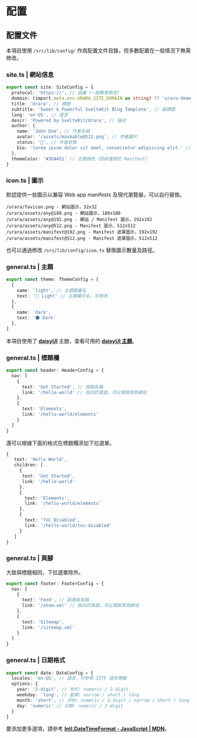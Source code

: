 # 配置

## 配置文件

本項目使用 `/src/lib/config/` 作爲配置文件目錄，但多數配置在一般情況下無需修改。

### site.ts | 網站信息

```ts
export const site: SiteConfig = {
  protocol: 'https://', // 協議（一般無需更改）
  domain: (import.meta.env.URARA_SITE_DOMAIN as string) ?? 'urara-demo.netlify.app', // 域名
  title: 'Urara', // 標題
  subtitle: 'Sweet & Powerful SvelteKit Blog Template', // 副標題
  lang: 'en-US', // 語言
  descr: 'Powered by SvelteKit/Urara', // 描述
  author: {
    name: 'John Doe', // 作者名稱
    avatar: '/assets/maskable@512.png', // 作者圖片
    status: '🌸', // 作者狀態
    bio: 'lorem ipsum dolor sit amet, consectetur adipiscing elit.' // 作者描述
  },
  themeColor: '#3D4451' // 主題顔色（目前僅用於 Manifest）
}
```

### icon.ts | 圖示

默認提供一些圖示以兼容 Web app manifests 及現代瀏覽器，可以自行替換。

```
/urara/favicon.png - 網站圖示，32x32
/urara/assets/any@180.png - 網站圖示，180x180
/urara/assets/any@192.png - 網站 / Manifest 圖示，192x192
/urara/assets/any@512.png - Manifest 圖示，512x512
/urara/assets/manifest@192.png - Manifest 遮罩圖示，192x192
/urara/assets/manifest@512.png - Manifest 遮罩圖示，512x512
```

也可以通過修改 `/src/lib/config/icon.ts` 替換圖示數量及路徑。

### general.ts | 主題

```ts
export const theme: ThemeConfig = [
  {
    name: 'light', // 主題變量名
    text: '🌕 Light' // 主題顯示名，可修改
  },
  {
    name: 'dark',
    text: '🌑 Dark'
  },
]
```

本項目使用了 [**daisyUI**](https://daisyui.com/) 主題，查看可用的 [**daisyUI 主題**](https://daisyui.com/docs/themes/?lang=zh_tw)。

### general.ts | 標題欄

```ts
export const header: HeaderConfig = {
  nav: [
    {
      text: 'Get Started', // 按鈕名稱
      link: '/hello-world' // 指向的頁面，可以填寫其他網站
    },
    {
      text: 'Elements',
      link: '/hello-world/elements'
    }
  ]
}
```
還可以根據下面的格式在標題欄添加下拉選單。

```ts
{
   text: 'Hello World',
   children: [
     {
      text: 'Get Started',
      link: '/hello-world'
     },
     {
       text: 'Elements',
       link: '/hello-world/elements'
     },
	 {
	   text: 'ToC Disabled',
	   link: '/hello-world/toc-disabled'
	 }
   ]
}
```

### general.ts | 頁腳

大致與標題相同，下拉選單除外。

```ts
export const footer: FooterConfig = {
  nav: [
    {
      text: 'Feed', // 超連結名稱
      link: '/atom.xml' // 指向的頁面，可以填寫其他網站
    },
    {
      text: 'Sitemap',
      link: '/sitemap.xml'
    }
  ]
}
```

### general.ts | 日期格式

```ts
export const date: DateConfig = {
  locales: 'en-US', // 語言，可參考 IETF 語言標籤
  options: {
    year: '2-digit', // 年份: numeric / 2-digit
    weekday: 'long', // 星期: narrow / short / long
    month: 'short', // 月份: numeric / 2-digit / narrow / short / long
    day: 'numeric' // 日期: numeric / 2-digit
  }
}
```

要添加更多選項，請參考 [**Intl.DateTimeFormat - JavaScript | MDN**](https://developer.mozilla.org/zh-CN/docs/Web/JavaScript/Reference/Global_Objects/Intl/DateTimeFormat)。
